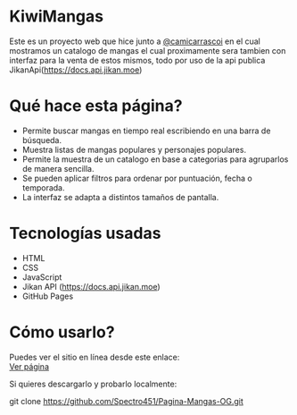 # KiwiMangas

Este es un proyecto web que hice junto a [@camicarrascoi](http://github.com/camicarrascoi) en el cual mostramos un catalogo de mangas el cual proximamente sera tambien con interfaz para la venta de estos mismos, todo por uso de la api publica JikanApi(https://docs.api.jikan.moe)

# Qué hace esta página?

- Permite buscar mangas en tiempo real escribiendo en una barra de búsqueda.
- Muestra listas de mangas populares y personajes populares.
- Permite la muestra de un catalogo en base a categorias para agruparlos de manera sencilla.
- Se pueden aplicar filtros para ordenar por puntuación, fecha o temporada.
- La interfaz se adapta a distintos tamaños de pantalla.

# Tecnologías usadas

- HTML
- CSS
- JavaScript
- Jikan API (https://docs.api.jikan.moe)
- GitHub Pages

# Cómo usarlo?

Puedes ver el sitio en línea desde este enlace:  
[Ver página](https://spectro451.github.io/Pagina-Mangas-OG/PaginaMangaV2.html)

Si quieres descargarlo y probarlo localmente:

git clone https://github.com/Spectro451/Pagina-Mangas-OG.git
